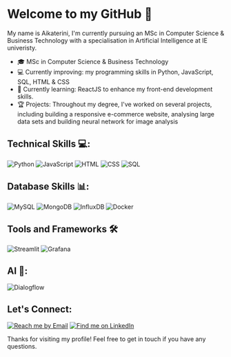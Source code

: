 # Welcome to my GitHub 👋

My name is Aikaterini, I'm currently pursuing an MSc in Computer Science & Business Technology with a specialisation in Artificial Intelligence at IE univeristy. 

- 🎓 MSc in Computer Science & Business Technology
- 💻 Currently improving: my programming skills in Python, JavaScript, SQL, HTML & CSS
- 🌱 Currently learning: ReactJS to enhance my front-end development skills.
- 🏆 Projects: Throughout my degree, I've worked on several projects, including building a responsive e-commerce website, analysing large data sets and building neural network for image analysis
  
## Technical Skills 💻:
![Python](https://img.shields.io/badge/Python-FFD43B?style=for-the-badge&logo=python&logoColor=blue)
![JavaScript](https://img.shields.io/badge/JavaScript-323330?style=for-the-badge&logo=javascript&logoColor=F7DF1E)
![HTML](https://img.shields.io/badge/HTML5-E34F26?style=for-the-badge&logo=html5&logoColor=white)
![CSS](https://img.shields.io/badge/CSS3-1572B6?style=for-the-badge&logo=css3&logoColor=white) 
![SQL](https://img.shields.io/badge/SQL-4479A1?style=for-the-badge&logo=sql&logoColor=white) 

## Database Skills 📊:
![MySQL](https://img.shields.io/badge/MySQL-005C84?style=for-the-badge&logo=mysql&logoColor=white)
![MongoDB](https://img.shields.io/badge/MongoDB-4EA94B?style=for-the-badge&logo=mongodb&logoColor=white)
![InfluxDB](https://img.shields.io/badge/InfluxDB-FF715E?style=for-the-badge&logo=influxdb&logoColor=white)
![Docker](https://img.shields.io/badge/Docker-2496ED?style=for-the-badge&logo=docker&logoColor=white)

## Tools and Frameworks 🛠️
![Streamlit](https://img.shields.io/badge/Streamlit-FF4B4B?style=for-the-badge&logo=streamlit&logoColor=white)
![Grafana](https://img.shields.io/badge/Grafana-F46800?style=for-the-badge&logo=grafana&logoColor=white)

## AI 🤖:
![Dialogflow](https://img.shields.io/badge/dialogflow-FF9800?style=for-the-badge&logo=dialogflow&logoColor=white)

## Let's Connect:

[![Reach me by Email](https://img.shields.io/badge/Email-D14836?style=for-the-badge&logo=gmail&logoColor=white)](mailto:knorlova@gmail.com) 
[![Find me on LinkedIn](https://img.shields.io/badge/LinkedIn-0077B5?style=for-the-badge&logo=linkedin&logoColor=white)](https://www.linkedin.com/in/katherine-orlova/)

Thanks for visiting my profile! 
Feel free to get in touch if you have any questions.
